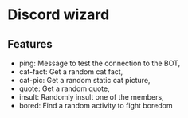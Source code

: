 # Discord wizard
## Features

- ping: Message to test the connection to the BOT,
- cat-fact: Get a random cat fact,
- cat-pic: Get a random static cat picture,
- quote: Get a random quote,
- insult: Randomly insult one of the members,
- bored: Find a random activity to fight boredom